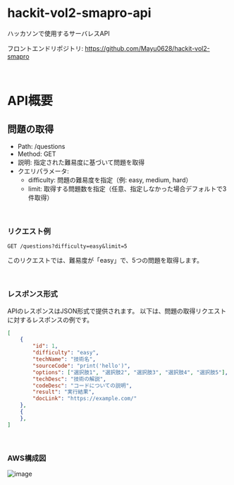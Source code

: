 # hackit-vol2-smapro-api
ハッカソンで使用するサーバレスAPI

フロントエンドリポジトリ: <https://github.com/Mayu0628/hackit-vol2-smapro>

<br />


# API概要

## 問題の取得

- Path: /questions
- Method: GET
- 説明: 指定された難易度に基づいて問題を取得
- クエリパラメータ:
    - difficulty: 問題の難易度を指定（例: easy, medium, hard）
    - limit: 取得する問題数を指定（任意、指定しなかった場合デフォルトで3件取得）

<br />


### リクエスト例

```plaintext
GET /questions?difficulty=easy&limit=5
```

このリクエストでは、難易度が「easy」で、5つの問題を取得します。

<br />


### レスポンス形式

APIのレスポンスはJSON形式で提供されます。
以下は、問題の取得リクエストに対するレスポンスの例です。

```json
[
    {
        "id": 1,
        "difficulty": "easy",
        "techName": "技術名",
        "sourceCode": "print('hello')",
        "options": ["選択肢1", "選択肢2", "選択肢3", "選択肢4", "選択肢5"],
        "techDesc": "技術の解説",
        "codeDesc": "コードについての説明",
        "result": "実行結果",
        "docLink": "https://example.com/"
    },
    {
    },
]
```

<br />


### AWS構成図
![image](https://github.com/NonokaM/hackit-vol2-smapro-api/assets/106381541/7cce3e92-1a89-4338-a668-de3f9a0f422c)
